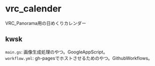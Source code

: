 # vrc_calender
VRC_Panorama用の日めくりカレンダー

## kwsk
`main.gs`: 画像生成処理のやつ。GoogleAppScript。  
`workflow.yml`: gh-pagesでホストさせるためのやつ。GithubWorkflows。
